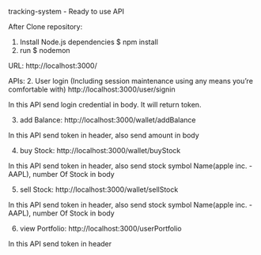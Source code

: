 tracking-system - Ready to use API

After Clone repository:
1. Install Node.js dependencies $ npm install
2. run $ nodemon

URL:  http://localhost:3000/

APIs:
2. User login (Including session maintenance using any means you’re comfortable with)
http://localhost:3000/user/signin

In this API send login credential in body.
It will return token.

3. add Balance:
http://localhost:3000/wallet/addBalance

In this API send token in header, also send amount in body

4. buy Stock:
http://localhost:3000/wallet/buyStock

In this API send token in header, also send stock symbol Name(apple inc. - AAPL), number Of Stock in body

5. sell Stock:
http://localhost:3000/wallet/sellStock

In this API send token in header, also send stock symbol Name(apple inc. - AAPL), number Of Stock in body

6. view Portfolio:
http://localhost:3000/userPortfolio

In this API send token in header
